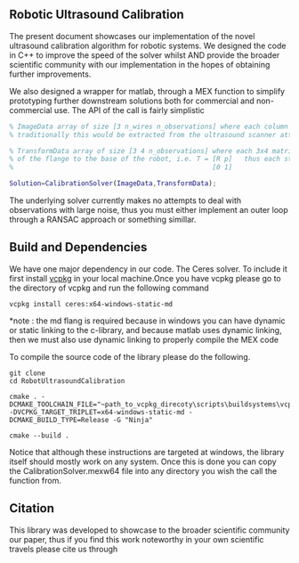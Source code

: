 ## Robotic Ultrasound Calibration

The present document showcases our implementation of the novel ultrasound calibration algorithm for robotic systems. We designed the code in C++ to improve the speed of the solver whilst AND provide the broader scientific community with our implementation in the hopes of obtaining further improvements. 

We also designed a wrapper for matlab, through a MEX function to simplify prototyping further downstream solutions both for commercial and non-commercial use. The API of the call is fairly simplistic

```matlab
% ImageData array of size [3 n_wires n_observations] where each column represents the position of the wire in the image frame 
% traditionally this would be extracted from the ultrasound scanner attached to the flange of the robot

% TransformData array of size [3 4 n_observations] where each 3x4 matrix corresponds to the sub-matrix of the homogenenous transformation
% of the flange to the base of the robot, i.e. T = [R p]   thus each stacked transform is just T_stack = [R p]
%                                                  [0 1]

Solution=CalibrationSolver(ImageData,TransformData);
```

The underlying solver currently makes no attempts to deal with observations with large noise, thus you must either implement an outer loop
through a RANSAC approach or something simillar.

## Build and Dependencies

We have one major dependency in our code. The Ceres solver. To include it first install [vcpkg](https://vcpkg.io/en/) in your local machine.Once you have vcpkg please go to the directory of vcpkg and run the following command 

```
vcpkg install ceres:x64-windows-static-md
```

*note : the md flang is required because in windows you can have dynamic or static linking to the c-library, and because matlab uses dynamic linking, then we must also use dynamic linking to properly compile the MEX code

To compile the source code of the library please do the following. 

```
git clone 
cd RobotUltrasoundCalibration

cmake . -DCMAKE_TOOLCHAIN_FILE="~path_to_vcpkg_direcoty\scripts\buildsystems\vcpkg.cmake" -DVCPKG_TARGET_TRIPLET=x64-windows-static-md -DCMAKE_BUILD_TYPE=Release -G "Ninja"

cmake --build .
```

Notice that although these instructions are targeted at windows, the library itself should mostly work on any system. Once this is done you can copy the CalibrationSolver.mexw64 file into any directory you wish the call the function from. 

## Citation

This library was developed to showcase to the broader scientific community our paper, thus if you find this work noteworthy in your own scientific travels please cite us through



